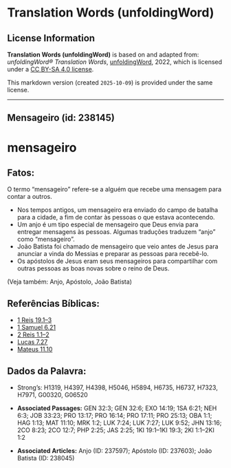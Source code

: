 # Translation Words (unfoldingWord)

## License Information

**Translation Words (unfoldingWord)** is based on and adapted from: _unfoldingWord® Translation Words_, [unfoldingWord](https://unfoldingword.org/utw), 2022, which is licensed under a [CC BY-SA 4.0 license](https://creativecommons.org/licenses/by-sa/4.0/legalcode.en).

This markdown version (created `2025-10-09`) is provided under the same license.



--------------------------------

## Mensageiro (id: 238145)

mensageiro
==========

Fatos:
------

O termo “mensageiro” refere\-se a alguém que recebe uma mensagem para contar a outros.

* Nos tempos antigos, um mensageiro era enviado do campo de batalha para a cidade, a fim de contar às pessoas o que estava acontecendo.
* Um anjo é um tipo especial de mensageiro que Deus envia para entregar mensagens às pessoas. Algumas traduções traduzem “anjo” como “mensageiro”.
* João Batista foi chamado de mensageiro que veio antes de Jesus para anunciar a vinda do Messias e preparar as pessoas para recebê\-lo.
* Os apóstolos de Jesus eram seus mensageiros para compartilhar com outras pessoas as boas novas sobre o reino de Deus.

(Veja também: Anjo, Apóstolo, João Batista)

Referências Bíblicas:
---------------------

* [1 Reis 19\.1–3](https://ref.ly/1Kgs19:1-1Kgs19:3)
* [1 Samuel 6\.21](https://ref.ly/1Sam6:21)
* [2 Reis 1\.1–2](https://ref.ly/2Kgs1:1-2Kgs1:2)
* [Lucas 7\.27](https://ref.ly/Luke7:27)
* [Mateus 11\.10](https://ref.ly/Matt11:10)

Dados da Palavra:
-----------------

* Strong’s: H1319, H4397, H4398, H5046, H5894, H6735, H6737, H7323, H7971, G00320, G06520

* **Associated Passages:** GEN 32:3; GEN 32:6; EXO 14:19; 1SA 6:21; NEH 6:3; JOB 33:23; PRO 13:17; PRO 16:14; PRO 17:11; PRO 25:13; OBA 1:1; HAG 1:13; MAT 11:10; MRK 1:2; LUK 7:24; LUK 7:27; LUK 9:52; JHN 13:16; 2CO 8:23; 2CO 12:7; PHP 2:25; JAS 2:25; 1KI 19:1–1KI 19:3; 2KI 1:1–2KI 1:2
* **Associated Articles:** Anjo (ID: 237597); Apóstolo (ID: 237603); João Batista (ID: 238045)

